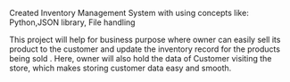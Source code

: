 Created Inventory Management System with using concepts like:
Python,JSON library, File handling

This project will help for business purpose where owner can easily sell its product to the customer and update the inventory record for the products being sold .
Here, owner will also hold the data of Customer visiting the store, which makes storing customer data easy and smooth.

